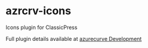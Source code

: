 # azrcrv-icons
Icons plugin for ClassicPress

Full plugin details available at [azurecurve Development](https://development.azurecurve.co.uk/classicpress-plugins/icons/)
